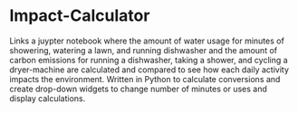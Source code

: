 # Impact-Calculator

Links a juypter notebook where the amount of water usage for minutes of showering, watering a lawn, and running dishwasher and the amount of carbon emissions for running a dishwasher, taking a shower, and cycling a dryer-machine are calculated and compared to see how each daily activity impacts the environment. Written in Python to calculate conversions and create drop-down widgets to change number of minutes or uses and display calculations.

